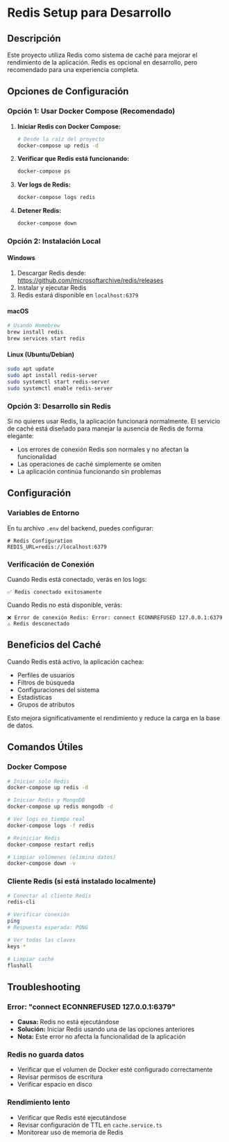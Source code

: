 # Redis Setup para Desarrollo

## Descripción

Este proyecto utiliza Redis como sistema de caché para mejorar el rendimiento de la aplicación. Redis es opcional en desarrollo, pero recomendado para una experiencia completa.

## Opciones de Configuración

### Opción 1: Usar Docker Compose (Recomendado)

1. **Iniciar Redis con Docker Compose:**
   ```bash
   # Desde la raíz del proyecto
   docker-compose up redis -d
   ```

2. **Verificar que Redis está funcionando:**
   ```bash
   docker-compose ps
   ```

3. **Ver logs de Redis:**
   ```bash
   docker-compose logs redis
   ```

4. **Detener Redis:**
   ```bash
   docker-compose down
   ```

### Opción 2: Instalación Local

#### Windows
1. Descargar Redis desde: https://github.com/microsoftarchive/redis/releases
2. Instalar y ejecutar Redis
3. Redis estará disponible en `localhost:6379`

#### macOS
```bash
# Usando Homebrew
brew install redis
brew services start redis
```

#### Linux (Ubuntu/Debian)
```bash
sudo apt update
sudo apt install redis-server
sudo systemctl start redis-server
sudo systemctl enable redis-server
```

### Opción 3: Desarrollo sin Redis

Si no quieres usar Redis, la aplicación funcionará normalmente. El servicio de caché está diseñado para manejar la ausencia de Redis de forma elegante:

- Los errores de conexión Redis son normales y no afectan la funcionalidad
- Las operaciones de caché simplemente se omiten
- La aplicación continúa funcionando sin problemas

## Configuración

### Variables de Entorno

En tu archivo `.env` del backend, puedes configurar:

```env
# Redis Configuration
REDIS_URL=redis://localhost:6379
```

### Verificación de Conexión

Cuando Redis está conectado, verás en los logs:
```
✅ Redis conectado exitosamente
```

Cuando Redis no está disponible, verás:
```
❌ Error de conexión Redis: Error: connect ECONNREFUSED 127.0.0.1:6379
⚠️ Redis desconectado
```

## Beneficios del Caché

Cuando Redis está activo, la aplicación cachea:
- Perfiles de usuarios
- Filtros de búsqueda
- Configuraciones del sistema
- Estadísticas
- Grupos de atributos

Esto mejora significativamente el rendimiento y reduce la carga en la base de datos.

## Comandos Útiles

### Docker Compose
```bash
# Iniciar solo Redis
docker-compose up redis -d

# Iniciar Redis y MongoDB
docker-compose up redis mongodb -d

# Ver logs en tiempo real
docker-compose logs -f redis

# Reiniciar Redis
docker-compose restart redis

# Limpiar volúmenes (elimina datos)
docker-compose down -v
```

### Cliente Redis (si está instalado localmente)
```bash
# Conectar al cliente Redis
redis-cli

# Verificar conexión
ping
# Respuesta esperada: PONG

# Ver todas las claves
keys *

# Limpiar caché
flushall
```

## Troubleshooting

### Error: "connect ECONNREFUSED 127.0.0.1:6379"
- **Causa:** Redis no está ejecutándose
- **Solución:** Iniciar Redis usando una de las opciones anteriores
- **Nota:** Este error no afecta la funcionalidad de la aplicación

### Redis no guarda datos
- Verificar que el volumen de Docker esté configurado correctamente
- Revisar permisos de escritura
- Verificar espacio en disco

### Rendimiento lento
- Verificar que Redis esté ejecutándose
- Revisar configuración de TTL en `cache.service.ts`
- Monitorear uso de memoria de Redis